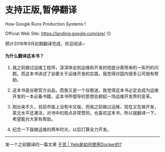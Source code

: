 # 支持正版,暂停翻译
How Google Runs Production Systems !

Official Web Site: https://landing.google.com/sre/ :kissing:

预计2016年9月初期翻译完成，欢迎阅读~

#### 为什么翻译这本书？

1. 我之前做过运维工程师，深深体会到运维和开发的彻底分离带来的一系列的问题。而这本书讲述了谷歌关于运维开发的实践，我觉得对国内很多公司很有帮助。

2. 这本书是谷歌官方出品，而我又是一个谷歌迷，我觉得这本书必定会成为运维开发的一本必备书籍，这本书所倡导的思想会掀起一场运维开发界的变革。

3. 刚出来不久，目前市面上没有中文版，而我之前做过运维，现在又在做开发，英文水平还凑活，对书中的观点非常赞同，也喜欢这本书，所以就翻译一下，希望能对大家有帮助。

4. 纪念一下我做运维的两年时光，以后打算全力开发。

---

发一个之前翻译的一篇文章 [干货 | Yelp是如何使用Docker的?](http://dockone.io/article/626)
